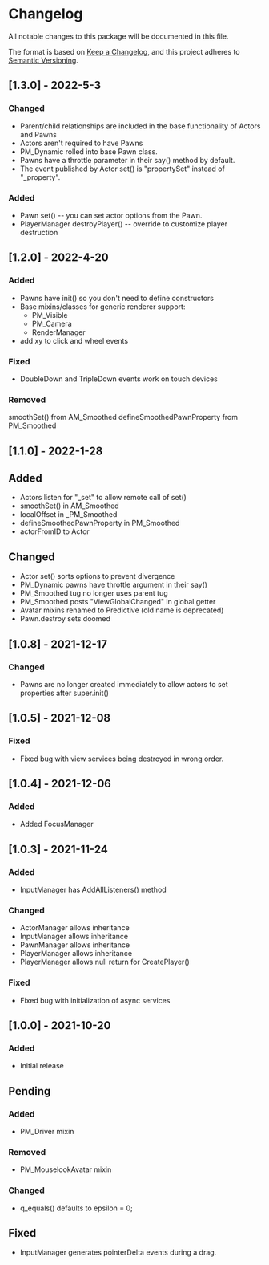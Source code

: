 # Changelog
All notable changes to this package will be documented in this file.

The format is based on [Keep a Changelog](https://keepachangelog.com/en/1.0.0/),
and this project adheres to [Semantic Versioning](https://semver.org/spec/v2.0.0.html).

## [1.3.0] - 2022-5-3
### Changed
- Parent/child relationships are included in the base functionality of Actors and Pawns
- Actors aren't required to have Pawns
- PM_Dynamic rolled into base Pawn class.
- Pawns have a throttle parameter in their say() method by default.
- The event published by Actor set() is "propertySet" instead of "_property".

### Added
- Pawn set() -- you can set actor options from the Pawn.
- PlayerManager destroyPlayer() -- override to customize player destruction

## [1.2.0] - 2022-4-20
### Added
- Pawns have init() so you don't need to define constructors
- Base mixins/classes for generic renderer support:
  - PM_Visible
  - PM_Camera
  - RenderManager
- add xy to click and wheel events

### Fixed
- DoubleDown and TripleDown events work on touch devices

### Removed
smoothSet() from AM_Smoothed
defineSmoothedPawnProperty from PM_Smoothed

## [1.1.0] - 2022-1-28
## Added
- Actors listen for "_set" to allow remote call of set()
- smoothSet() in AM_Smoothed
- localOffset in _PM_Smoothed
- defineSmoothedPawnProperty in PM_Smoothed
- actorFromID to Actor

## Changed
- Actor set() sorts options to prevent divergence
- PM_Dynamic pawns have throttle argument in their say()
- PM_Smoothed tug no longer uses parent tug
- PM_Smoothed posts "ViewGlobalChanged" in global getter
- Avatar mixins renamed to Predictive (old name is deprecated)
- Pawn.destroy sets doomed

## [1.0.8] - 2021-12-17
### Changed
- Pawns are no longer created immediately to allow actors to set properties after super.init()

## [1.0.5] - 2021-12-08
### Fixed
- Fixed bug with view services being destroyed in wrong order.

## [1.0.4] - 2021-12-06
### Added
- Added FocusManager

## [1.0.3] - 2021-11-24
### Added
- InputManager has AddAllListeners() method
### Changed
- ActorManager allows inheritance
- InputManager allows inheritance
- PawnManager allows inheritance
- PlayerManager allows inheritance
- PlayerManager allows null return for CreatePlayer()
### Fixed
- Fixed bug with initialization of async services

## [1.0.0] - 2021-10-20
### Added
- Initial release

## Pending

### Added
- PM_Driver mixin
### Removed
- PM_MouselookAvatar mixin
### Changed
- q_equals() defaults to epsilon = 0;
## Fixed
- InputManager generates pointerDelta events during a drag.

